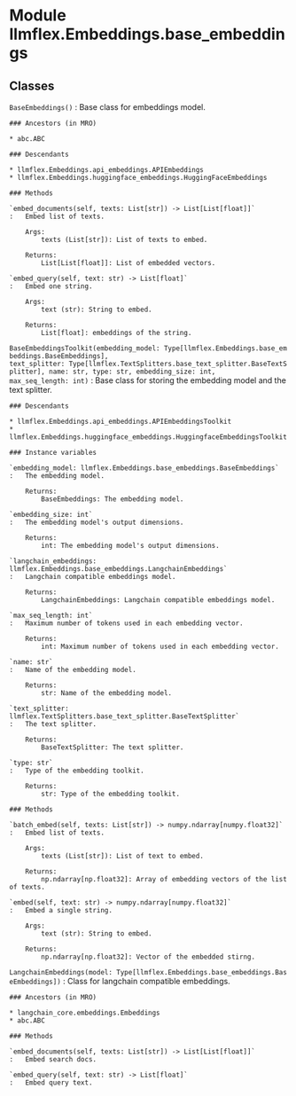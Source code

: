 Module llmflex.Embeddings.base_embeddings
=========================================

Classes
-------

`BaseEmbeddings()`
:   Base class for embeddings model.

    ### Ancestors (in MRO)

    * abc.ABC

    ### Descendants

    * llmflex.Embeddings.api_embeddings.APIEmbeddings
    * llmflex.Embeddings.huggingface_embeddings.HuggingFaceEmbeddings

    ### Methods

    `embed_documents(self, texts: List[str]) ‑> List[List[float]]`
    :   Embed list of texts.
        
        Args:
            texts (List[str]): List of texts to embed.
        
        Returns:
            List[List[float]]: List of embedded vectors.

    `embed_query(self, text: str) ‑> List[float]`
    :   Embed one string.
        
        Args:
            text (str): String to embed.
        
        Returns:
            List[float]: embeddings of the string.

`BaseEmbeddingsToolkit(embedding_model: Type[llmflex.Embeddings.base_embeddings.BaseEmbeddings], text_splitter: Type[llmflex.TextSplitters.base_text_splitter.BaseTextSplitter], name: str, type: str, embedding_size: int, max_seq_length: int)`
:   Base class for storing the embedding model and the text splitter.

    ### Descendants

    * llmflex.Embeddings.api_embeddings.APIEmbeddingsToolkit
    * llmflex.Embeddings.huggingface_embeddings.HuggingfaceEmbeddingsToolkit

    ### Instance variables

    `embedding_model: llmflex.Embeddings.base_embeddings.BaseEmbeddings`
    :   The embedding model.
        
        Returns:
            BaseEmbeddings: The embedding model.

    `embedding_size: int`
    :   The embedding model's output dimensions.
        
        Returns:
            int: The embedding model's output dimensions.

    `langchain_embeddings: llmflex.Embeddings.base_embeddings.LangchainEmbeddings`
    :   Langchain compatible embeddings model.
        
        Returns:
            LangchainEmbeddings: Langchain compatible embeddings model.

    `max_seq_length: int`
    :   Maximum number of tokens used in each embedding vector.
        
        Returns:
            int: Maximum number of tokens used in each embedding vector.

    `name: str`
    :   Name of the embedding model.
        
        Returns:
            str: Name of the embedding model.

    `text_splitter: llmflex.TextSplitters.base_text_splitter.BaseTextSplitter`
    :   The text splitter.
        
        Returns:
            BaseTextSplitter: The text splitter.

    `type: str`
    :   Type of the embedding toolkit.
        
        Returns:
            str: Type of the embedding toolkit.

    ### Methods

    `batch_embed(self, texts: List[str]) ‑> numpy.ndarray[numpy.float32]`
    :   Embed list of texts.
        
        Args:
            texts (List[str]): List of text to embed.
        
        Returns:
            np.ndarray[np.float32]: Array of embedding vectors of the list of texts.

    `embed(self, text: str) ‑> numpy.ndarray[numpy.float32]`
    :   Embed a single string.
        
        Args:
            text (str): String to embed.
        
        Returns:
            np.ndarray[np.float32]: Vector of the embedded stirng.

`LangchainEmbeddings(model: Type[llmflex.Embeddings.base_embeddings.BaseEmbeddings])`
:   Class for langchain compatible embeddings.

    ### Ancestors (in MRO)

    * langchain_core.embeddings.Embeddings
    * abc.ABC

    ### Methods

    `embed_documents(self, texts: List[str]) ‑> List[List[float]]`
    :   Embed search docs.

    `embed_query(self, text: str) ‑> List[float]`
    :   Embed query text.